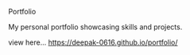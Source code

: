Portfolio

My personal portfolio showcasing skills and projects.

view here... https://deepak-0616.github.io/portfolio/
